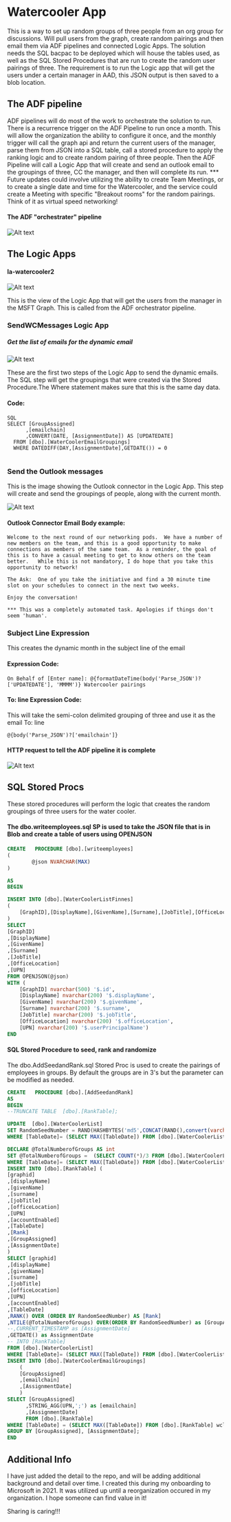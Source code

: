 # Watercooler App
This is a way to set up random groups of three people from an org group for discussions. Will pull users from the graph, create random pairings and then email them via ADF pipelines and connected Logic Apps. The solution needs the SQL bacpac to be deployed which will house the tables used, as well as the SQL Stored Procedures that are run to create the random user pairings of three. The requirement is to run the Logic app that will get the users under a certain manager in AAD, this JSON output is then saved to a blob location.
## The ADF pipeline
ADF pipelines will do most of the work to orchestrate the solution to run. There is a recurrence trigger on the ADF Pipeline to run once a month. This will allow the organization the ability to configure it once, and the monthly trigger will call the graph api and return the current users of the manager, parse them from JSON into a SQL table, call a stored procedure to apply the ranking logic and to create random pairing of three people. Then the ADF Pipeline will call a Logic App that will create and send an outlook email to the groupings of three, CC the manager, and then will complete its run. 
*** Future updates could involve utilizing the ability to create Team Meetings, or to create a single date and time for the Watercooler, and the service could create a Meeting with specific "Breakout rooms" for the random pairings. Think of it as virtual speed networking! 

#### The ADF "orchestrater" pipeline

![Alt text](/images/ADFOrchestrator.png?raw=true "ADF Orchestrator")


## The Logic Apps

#### la-watercooler2
![Alt text](/images/la-watercooler2.png?raw=true "Get graph info Logic App")

This is the view of the Logic App that will get the users from the manager in the MSFT Graph. This is called from the ADF orchestrator pipeline.

### SendWCMessages Logic App

##### Get the list of emails for the dynamic email

![Alt text](/images/SendWCMessagesSQLQuery.png?raw=true "image showing the first two steps of the SendWCMessages Logic App")

These are the first two steps of the Logic App to send the dynamic emails. The SQL step will get the groupings that were created via the Stored Procedure.The Where statement makes sure that this is the same day data.
#### Code:
```
SQL
SELECT [GroupAssigned]
      ,[emailchain]
      ,CONVERT(DATE, [AssignmentDate]) AS [UPDATEDATE]
  FROM [dbo].[WaterCoolerEmailGroupings]
  WHERE DATEDIFF(DAY,[AssignmentDate],GETDATE()) = 0
  
  ```
 ### Send the Outlook messages
 This is the image showing the Outlook connector in the Logic App. This step will create and send the groupings of people, along with the current month.
 
![Alt text](/images/SendWCMessagesOutlookMail.png?raw=true "image showing the send mail section of the SendWCMessages Logic App")

#### Outlook Connector Email Body example:

```
Welcome to the next round of our networking pods.  We have a number of new members on the team, and this is a good opportunity to make connections as members of the same team.  As a reminder, the goal of this is to have a casual meeting to get to know others on the team better.   While this is not mandatory, I do hope that you take this opportunity to network!  

The Ask:  One of you take the initiative and find a 30 minute time slot on your schedules to connect in the next two weeks.

Enjoy the conversation!

*** This was a completely automated task. Apologies if things don't seem 'human'.
```

### Subject Line Expression
This creates the dynamic month in the subject line of the email
#### Expression Code:
```
On Behalf of [Enter name]: @{formatDateTime(body('Parse_JSON')?['UPDATEDATE'], 'MMMM')} Watercooler pairings
```

#### To: line Expression Code:

This will take the semi-colon delimited grouping of three and use it as the email To: line

```
@{body('Parse_JSON')?['emailchain']}
```
#### HTTP request to tell the ADF pipeline it is complete
![Alt text](/images/SendWCMessagesHTTP.png?raw=true "image showing the HTTP response back to the ADF call")



## SQL Stored Procs
These stored procedures will perform the logic that creates the random groupings of three users for the water cooler.

#### The dbo.writeemployees.sql SP is used to take the JSON file that is in Blob and create a table of users using OPENJSON

```SQL
CREATE   PROCEDURE [dbo].[writeemployees]
(
        @json NVARCHAR(MAX)
)

AS
BEGIN

INSERT INTO [dbo].[WaterCoolerListFinnes]
(
    [GraphID],[DisplayName],[GivenName],[Surname],[JobTitle],[OfficeLocation],[UPN]
)
SELECT 
[GraphID]
,[DisplayName]
,[GivenName]
,[Surname]
,[JobTitle]
,[OfficeLocation]
,[UPN]
FROM OPENJSON(@json)
WITH (
    [GraphID] nvarchar(500) '$.id',
    [DisplayName] nvarchar(200) '$.displayName',
    [GivenName] nvarchar(200) '$.givenName',
    [Surname] nvarchar(200) '$.surname',
    [JobTitle] nvarchar(200) '$.jobTitle',
    [OfficeLocation] nvarchar(200) '$.officeLocation',
    [UPN] nvarchar(200) '$.userPrincipalName')
END
```

#### SQL Stored Procedure to seed, rank and randomize
The dbo.AddSeedandRank.sql Stored Proc is used to create the pairings of employees in groups. By default the groups are in 3's but the parameter can be modified as needed.

```SQL
CREATE   PROCEDURE [dbo].[AddSeedandRank]
AS
BEGIN
--TRUNCATE TABLE  [dbo].[RankTable];

UPDATE  [dbo].[WaterCoolerList]
SET RandomSeedNumber = RAND(HASHBYTES('md5',CONCAT(RAND(),convert(varchar,[graphid]))))
WHERE [TableDate]= (SELECT MAX([TableDate]) FROM [dbo].[WaterCoolerList] wcl1 WHERE [graphid] = wcl1.[graphid]);

DECLARE @TotalNumberofGroups AS int
SET @TotalNumberofGroups =  (SELECT COUNT(*)/3 FROM [dbo].[WaterCoolerList] 
WHERE [TableDate]= (SELECT MAX([TableDate]) FROM [dbo].[WaterCoolerList] wcl1 WHERE [graphid] = wcl1.[graphid]))
INSERT INTO [dbo].[RankTable] (
[graphid]
,[displayName]
,[givenName]
,[surname]
,[jobTitle]
,[officeLocation]
,[UPN]
,[accountEnabled]
,[TableDate]    
,[Rank]
,[GroupAssigned]
,[AssignmentDate]
)
SELECT [graphid]
,[displayName]
,[givenName]
,[surname]
,[jobTitle]
,[officeLocation]
,[UPN]
,[accountEnabled]
,[TableDate]
,RANK() OVER (ORDER BY RandomSeedNumber) AS [Rank]
,NTILE(@TotalNumberofGroups) OVER(ORDER BY RandomSeedNumber) as [GroupAssigned]
--,CURRENT_TIMESTAMP as [AssignmentDate]
,GETDATE() as AssignmentDate
-- INTO [RankTable]
FROM [dbo].[WaterCoolerList]
WHERE [TableDate]= (SELECT MAX([TableDate]) FROM [dbo].[WaterCoolerList] wcl1 WHERE [graphid] = wcl1.[graphid]);
INSERT INTO [dbo].[WaterCoolerEmailGroupings] 
    (
    [GroupAssigned]
    ,[emailchain]
    ,[AssignmentDate]
    )
SELECT [GroupAssigned]
      ,STRING_AGG(UPN,';') as [emailchain]
      ,[AssignmentDate]
      FROM [dbo].[RankTable]
WHERE [TableDate] = (SELECT MAX([TableDate]) FROM [dbo].[RankTable] wcl1 WHERE [graphid] = wcl1.[graphid])
GROUP BY [GroupAssigned], [AssignmentDate];
END
```
## Additional Info
I have just added the detail to the repo, and will be adding additional background and detail over time. I created this during my onboarding to Microsoft in 2021. It was utilized up until a reorganization occured in my organization. I hope someone can find value in it! 


Sharing is caring!!!
